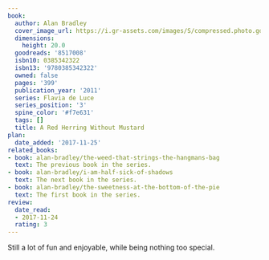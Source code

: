 ```yaml
---
book:
  author: Alan Bradley
  cover_image_url: https://i.gr-assets.com/images/S/compressed.photo.goodreads.com/books/1388266441l/8517008.jpg
  dimensions:
    height: 20.0
  goodreads: '8517008'
  isbn10: 0385342322
  isbn13: '9780385342322'
  owned: false
  pages: '399'
  publication_year: '2011'
  series: Flavia de Luce
  series_position: '3'
  spine_color: '#f7e631'
  tags: []
  title: A Red Herring Without Mustard
plan:
  date_added: '2017-11-25'
related_books:
- book: alan-bradley/the-weed-that-strings-the-hangmans-bag
  text: The previous book in the series.
- book: alan-bradley/i-am-half-sick-of-shadows
  text: The next book in the series.
- book: alan-bradley/the-sweetness-at-the-bottom-of-the-pie
  text: The first book in the series.
review:
  date_read:
  - 2017-11-24
  rating: 3
---
```


Still a lot of fun and enjoyable, while being nothing too special.
